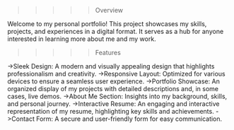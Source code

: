>>>>>Overview

Welcome to my personal portfolio! This project showcases my skills, projects, and experiences in a digital format. It serves as a hub for anyone interested in learning more about me and my work.

>>>>>Features

->Sleek Design: A modern and visually appealing design that highlights professionalism and creativity.
->Responsive Layout: Optimized for various devices to ensure a seamless user experience.
->Portfolio Showcase: An organized display of my projects with detailed descriptions and, in some cases, live demos.
->About Me Section: Insights into my background, skills, and personal journey.
->Interactive Resume: An engaging and interactive representation of my resume, highlighting key skills and achievements.
->Contact Form: A secure and user-friendly form for easy communication.

